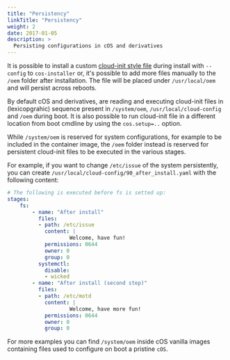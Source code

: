 ```yaml
---
title: "Persistency"
linkTitle: "Persistency"
weight: 2
date: 2017-01-05
description: >
  Persisting configurations in cOS and derivatives
---
```


It is possible to install a custom [cloud-init style file](../../reference/cloud_init/) during install with `--config` to `cos-installer` or, it's possible to add more files manually to the `/oem` folder after installation. The file will be placed under `/usr/local/oem` and will persist across reboots.

By default cOS and derivatives, are reading and executing cloud-init files in (lexicopgrahic) sequence present in `/system/oem`, `/usr/local/cloud-config` and `/oem` during boot. It is also possible to run cloud-init file in a different location from boot cmdline by using  the `cos.setup=..` option.

While `/system/oem` is reserved for system configurations, for example to be included in the container image, the `/oem` folder instead is reserved for persistent cloud-init files to be executed in the various stages.

For example, if you want to change `/etc/issue` of the system persistently, you can create `/usr/local/cloud-config/90_after_install.yaml` with the following content:

```yaml
# The following is executed before fs is setted up:
stages:
    fs:
        - name: "After install"
          files:
          - path: /etc/issue
            content: |
                    Welcome, have fun!
            permissions: 0644
            owner: 0
            group: 0
          systemctl:
            disable:
            - wicked
        - name: "After install (second step)"
          files:
          - path: /etc/motd
            content: |
                    Welcome, have more fun!
            permissions: 0644
            owner: 0
            group: 0
```

For more examples you can find `/system/oem` inside cOS vanilla images containing files used to configure on boot a pristine `cOS`. 